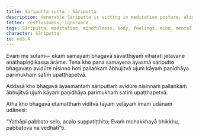 ```yaml
---
title: Sāriputta sutta - Sāriputta
description: Venerable Sāriputta is sitting in meditation posture, aligning his body upright, and having set up mindfulness at the fore. The Blessed One sees this and expresses an inspired utterance.
fetter: restlessness, ignorance
tags: Sāriputta, meditation, mindfulness, body, feelings, mind, mental qualities, mountain, delusion, ud, ud3
character: Sāriputta
id: ud3.4
---
```


Evaṁ me sutaṁ— ekaṁ samayaṁ bhagavā sāvatthiyaṁ viharati jetavane anāthapiṇḍikassa ārāme. Tena kho pana samayena āyasmā sāriputto bhagavato avidūre nisinno hoti pallaṅkaṁ ābhujitvā ujuṁ kāyaṁ paṇidhāya parimukhaṁ satiṁ upaṭṭhapetvā.

Addasā kho bhagavā āyasmantaṁ sāriputtaṁ avidūre nisinnaṁ pallaṅkaṁ ābhujitvā ujuṁ kāyaṁ paṇidhāya parimukhaṁ satiṁ upaṭṭhapetvā.

Atha kho bhagavā etamatthaṁ viditvā tāyaṁ velāyaṁ imaṁ udānaṁ udānesi:

“Yathāpi pabbato selo,
acalo suppatiṭṭhito;
Evaṁ mohakkhayā bhikkhu,
pabbatova na vedhatī”ti.